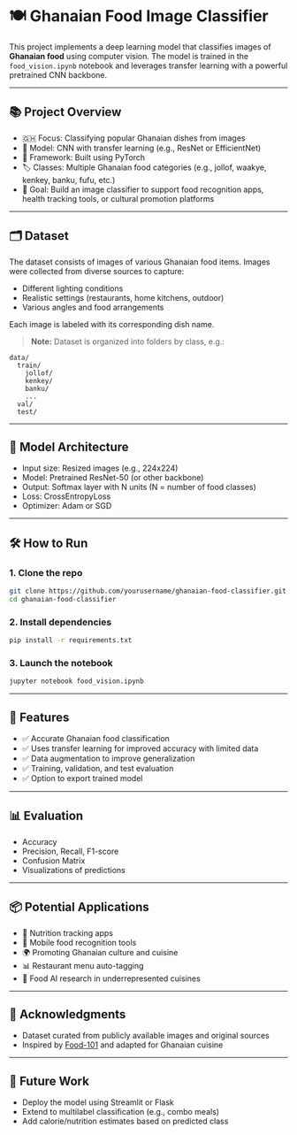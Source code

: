 # 🍽️ Ghanaian Food Image Classifier

This project implements a deep learning model that classifies images of **Ghanaian food** using computer vision. The model is trained in the `food_vision.ipynb` notebook and leverages transfer learning with a powerful pretrained CNN backbone.

---

## 📚 Project Overview

- 🇬🇭 Focus: Classifying popular Ghanaian dishes from images
- 🧠 Model: CNN with transfer learning (e.g., ResNet or EfficientNet)
- 📁 Framework: Built using PyTorch
- 🏷️ Classes: Multiple Ghanaian food categories (e.g., jollof, waakye, kenkey, banku, fufu, etc.)
- 🎯 Goal: Build an image classifier to support food recognition apps, health tracking tools, or cultural promotion platforms

---

## 🗂️ Dataset

The dataset consists of images of various Ghanaian food items. Images were collected from diverse sources to capture:
- Different lighting conditions
- Realistic settings (restaurants, home kitchens, outdoor)
- Various angles and food arrangements

Each image is labeled with its corresponding dish name.

> **Note:** Dataset is organized into folders by class, e.g.:
```
data/
  train/
    jollof/
    kenkey/
    banku/
    ...
  val/
  test/
```

---

## 🧠 Model Architecture

- Input size: Resized images (e.g., 224x224)
- Model: Pretrained ResNet-50 (or other backbone)
- Output: Softmax layer with N units (N = number of food classes)
- Loss: CrossEntropyLoss
- Optimizer: Adam or SGD

---

## 🛠️ How to Run

### 1. Clone the repo
```bash
git clone https://github.com/yourusername/ghanaian-food-classifier.git
cd ghanaian-food-classifier
```

### 2. Install dependencies
```bash
pip install -r requirements.txt
```

### 3. Launch the notebook
```bash
jupyter notebook food_vision.ipynb
```

---

## 🚀 Features

- ✅ Accurate Ghanaian food classification
- ✅ Uses transfer learning for improved accuracy with limited data
- ✅ Data augmentation to improve generalization
- ✅ Training, validation, and test evaluation
- ✅ Option to export trained model

---

## 📊 Evaluation

- Accuracy
- Precision, Recall, F1-score
- Confusion Matrix
- Visualizations of predictions

---

## 📦 Potential Applications

- 🍱 Nutrition tracking apps
- 📱 Mobile food recognition tools
- 🌍 Promoting Ghanaian culture and cuisine
- 📊 Restaurant menu auto-tagging
- 🔬 Food AI research in underrepresented cuisines

---

## 🤝 Acknowledgments

- Dataset curated from publicly available images and original sources
- Inspired by [Food-101](https://data.vision.ee.ethz.ch/cvl/datasets_extra/food-101/) and adapted for Ghanaian cuisine

---

## 📌 Future Work

- Deploy the model using Streamlit or Flask
- Extend to multilabel classification (e.g., combo meals)
- Add calorie/nutrition estimates based on predicted class